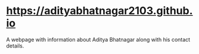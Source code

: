 # https://adityabhatnagar2103.github.io
A webpage with information about Aditya Bhatnagar along with his contact details.
